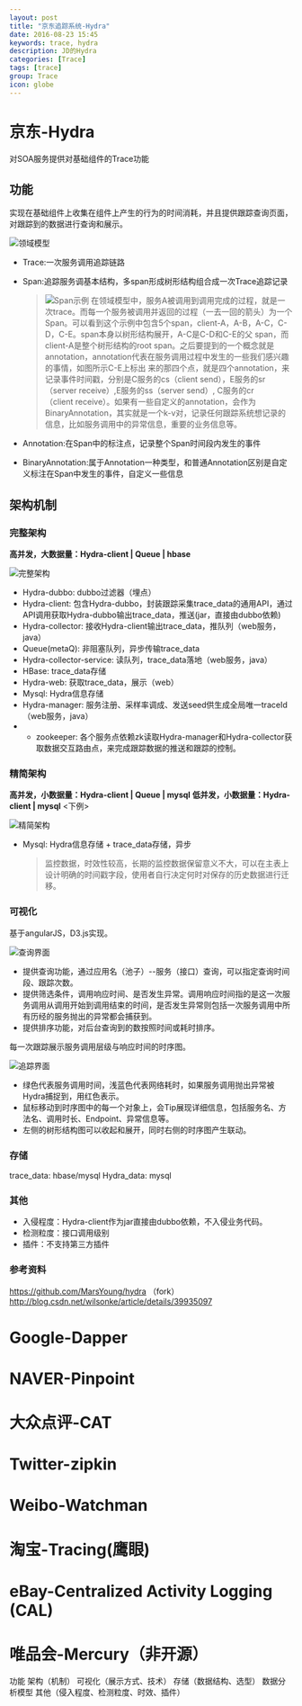 ```yaml
---
layout: post
title: "京东追踪系统-Hydra"
date: 2016-08-23 15:45
keywords: trace, hydra
description: JD的Hydra
categories: [Trace]
tags: [trace]
group: Trace
icon: globe
---
```


# 京东-Hydra

对SOA服务提供对基础组件的Trace功能

## 功能

实现在基础组件上收集在组件上产生的行为的时间消耗，并且提供跟踪查询页面，对跟踪到的数据进行查询和展示。

![领域模型](http://ww4.sinaimg.cn/mw690/a8484315jw1f73j8gfa9tj213l0oo78k.jpg)

* Trace:一次服务调用追踪链路
* Span:追踪服务调基本结构，多span形成树形结构组合成一次Trace追踪记录

	> 	![Span示例](http://ww2.sinaimg.cn/mw690/a8484315jw1f73o6myrmhj20i00dht9c.jpg)
	> 	在领域模型中，服务A被调用到调用完成的过程，就是一次trace。而每一个服务被调用并返回的过程（一去一回的箭头）为一个Span。可以看到这个示例中包含5个span，client-A，A-B，A-C，C-D，C-E。span本身以树形结构展开，A-C是C-D和C-E的父 span，而client-A是整个树形结构的root span。之后要提到的一个概念就是annotation，annotation代表在服务调用过程中发生的一些我们感兴趣的事情，如图所示C-E上标出 来的那四个点，就是四个annotation，来记录事件时间戳，分别是C服务的cs（client send），E服务的sr（server receive）,E服务的ss（server send）, C服务的cr（client receive）。如果有一些自定义的annotation，会作为BinaryAnnotation，其实就是一个k-v对，记录任何跟踪系统想记录的信息，比如服务调用中的异常信息，重要的业务信息等。

* Annotation:在Span中的标注点，记录整个Span时间段内发生的事件
* BinaryAnnotation:属于Annotation一种类型，和普通Annotation区别是自定义标注在Span中发生的事件，自定义一些信息

## 架构机制

### 完整架构

**高并发，大数据量：Hydra-client | Queue | hbase**

![完整架构](http://ww3.sinaimg.cn/mw690/a8484315jw1f73j8hl3y5j212k0qvae9.jpg)

* Hydra-dubbo: dubbo过滤器（埋点）
* Hydra-client: 包含Hydra-dubbo，封装跟踪采集trace_data的通用API，通过API调用获取Hydra-dubbo输出trace_data，推送(jar，直接由dubbo依赖)
* Hydra-collector: 接收Hydra-client输出trace_data，推队列（web服务，java）
* Queue(metaQ): 非阻塞队列，异步传输trace_data
* Hydra-collector-service: 读队列，trace_data落地（web服务，java）
* HBase: trace_data存储
* Hydra-web: 获取trace_data，展示（web）
* Mysql: Hydra信息存储
* Hydra-manager: 服务注册、采样率调成、发送seed供生成全局唯一traceId（web服务，java）
* + zookeeper: 各个服务点依赖zk读取Hydra-manager和Hydra-collector获取数据交互路由点，来完成跟踪数据的推送和跟踪的控制。

### 精简架构

**高并发，小数据量：Hydra-client | Queue | mysql**
**低并发，小数据量：Hydra-client | mysql** <下例>

![精简架构](http://ww3.sinaimg.cn/mw690/a8484315jw1f73j8hnb72j20yi0qvdi9.jpg)

* Mysql: Hydra信息存储 + trace_data存储，异步

	> 监控数据，时效性较高，长期的监控数据保留意义不大，可以在主表上设计明确的时间戳字段，使用者自行决定何时对保存的历史数据进行迁移。

### 可视化

基于angularJS，D3.js实现。

![查询界面](http://ww3.sinaimg.cn/mw690/a8484315jw1f73o6mzq2ij20rb0b90vz.jpg)

* 提供查询功能，通过应用名（池子）--服务（接口）查询，可以指定查询时间段、跟踪次数。
* 提供筛选条件，调用响应时间、是否发生异常。调用响应时间指的是这一次服务调用从调用开始到调用结束的时间，是否发生异常则包括一次服务调用中所有历经的服务抛出的异常都会捕获到。
* 提供排序功能，对后台查询到的数按照时间或耗时排序。

每一次跟踪展示服务调用层级与响应时间的时序图。

![追踪界面](http://ww2.sinaimg.cn/mw690/a8484315jw1f73o6mw3e2j20q006mabe.jpg)

* 绿色代表服务调用时间，浅蓝色代表网络耗时，如果服务调用抛出异常被Hydra捕捉到，用红色表示。
* 鼠标移动到时序图中的每一个对象上，会Tip展现详细信息，包括服务名、方法名、调用时长、Endpoint、异常信息等。
* 左侧的树形结构图可以收起和展开，同时右侧的时序图产生联动。

### 存储

trace_data: hbase/mysql
Hydra_data: mysql

### 其他

* 入侵程度：Hydra-client作为jar直接由dubbo依赖，不入侵业务代码。
* 检测粒度：接口调用级别
* 插件：不支持第三方插件

### 参考资料

https://github.com/MarsYoung/hydra （fork）
http://blog.csdn.net/wilsonke/article/details/39935097


# Google-Dapper
# NAVER-Pinpoint
# 大众点评-CAT
# Twitter-zipkin
# Weibo-Watchman
# 淘宝-Tracing(鹰眼)

# eBay-Centralized Activity Logging (CAL)
# 唯品会-Mercury（非开源）

功能
架构（机制）
可视化（展示方式、技术）
存储（数据结构、选型）
数据分析模型
其他（侵入程度、检测粒度、时效、插件）

